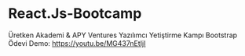 # React.Js-Bootcamp
Üretken Akademi &amp; APY Ventures Yazılımcı Yetiştirme Kampı
Bootstrap Ödevi Demo: https://youtu.be/MG437nEtIjI 
